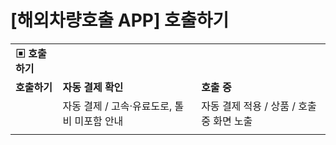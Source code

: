 # [해외차량호출 APP] 호출하기

|  |  |  |
| --- | --- | --- |
| **▣ 호출하기** | | |
| **호출하기** | **자동 결제 확인** | **호출 중** |
|  | 자동 결제 / 고속·유료도로, 톨비 미포함 안내 | 자동 결제 적용 / 상품 / 호출 중 화면 노출 |
|  | |  |